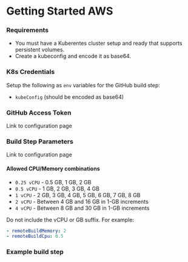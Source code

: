 # Getting Started AWS

### Requirements

- You must have a Kuberentes cluster setup and ready that supports persistent volumes.
- Create a kubeconfig and encode it as base64.

### K8s Credentials

Setup the following as `env` variables for the GitHub build step:

- `kubeConfig` (should be encoded as base64)

### GitHub Access Token

Link to configuration page

### Build Step Parameters

Link to configuration page

#### Allowed CPU/Memory combinations

- `0.25 vCPU` - 0.5 GB, 1 GB, 2 GB
- `0.5 vCPU` - 1 GB, 2 GB, 3 GB, 4 GB
- `1 vCPU` - 2 GB, 3 GB, 4 GB, 5 GB, 6 GB, 7 GB, 8 GB
- `2 vCPU` - Between 4 GB and 16 GB in 1-GB increments
- `4 vCPU` - Between 8 GB and 30 GB in 1-GB increments

Do not include the vCPU or GB suffix. For example:

```yaml
- remoteBuildMemory: 2
- remoteBuildCpu: 0.5
```

### Example build step
